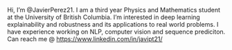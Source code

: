 Hi, I’m @JavierPerez21. I am a third year Physics and Mathematics student at the University of British Columbia. 
I’m interested in deep learning explainability and robustness and its applications to real world problems.
I have experience working on NLP, computer vision and sequence prediciton.
Can reach me @ https://www.linkedin.com/in/javipt21/

